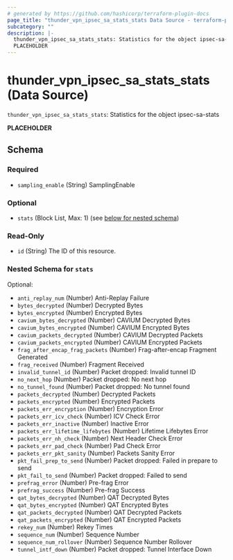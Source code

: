 ```yaml
---
# generated by https://github.com/hashicorp/terraform-plugin-docs
page_title: "thunder_vpn_ipsec_sa_stats_stats Data Source - terraform-provider-thunder"
subcategory: ""
description: |-
  thunder_vpn_ipsec_sa_stats_stats: Statistics for the object ipsec-sa-stats
  PLACEHOLDER
---
```


# thunder_vpn_ipsec_sa_stats_stats (Data Source)

`thunder_vpn_ipsec_sa_stats_stats`: Statistics for the object ipsec-sa-stats

__PLACEHOLDER__



<!-- schema generated by tfplugindocs -->
## Schema

### Required

- `sampling_enable` (String) SamplingEnable

### Optional

- `stats` (Block List, Max: 1) (see [below for nested schema](#nestedblock--stats))

### Read-Only

- `id` (String) The ID of this resource.

<a id="nestedblock--stats"></a>
### Nested Schema for `stats`

Optional:

- `anti_replay_num` (Number) Anti-Replay Failure
- `bytes_decrypted` (Number) Decrypted Bytes
- `bytes_encrypted` (Number) Encrypted Bytes
- `cavium_bytes_decrypted` (Number) CAVIUM Decrypted Bytes
- `cavium_bytes_encrypted` (Number) CAVIUM Encrypted Bytes
- `cavium_packets_decrypted` (Number) CAVIUM Decrypted Packets
- `cavium_packets_encrypted` (Number) CAVIUM Encrypted Packets
- `frag_after_encap_frag_packets` (Number) Frag-after-encap Fragment Generated
- `frag_received` (Number) Fragment Received
- `invalid_tunnel_id` (Number) Packet dropped: Invalid tunnel ID
- `no_next_hop` (Number) Packet dropped: No next hop
- `no_tunnel_found` (Number) Packet dropped: No tunnel found
- `packets_decrypted` (Number) Decrypted Packets
- `packets_encrypted` (Number) Encrypted Packets
- `packets_err_encryption` (Number) Encryption Error
- `packets_err_icv_check` (Number) ICV Check Error
- `packets_err_inactive` (Number) Inactive Error
- `packets_err_lifetime_lifebytes` (Number) Lifetime Lifebytes Error
- `packets_err_nh_check` (Number) Next Header Check Error
- `packets_err_pad_check` (Number) Pad Check Error
- `packets_err_pkt_sanity` (Number) Packets Sanity Error
- `pkt_fail_prep_to_send` (Number) Packet dropped: Failed in prepare to send
- `pkt_fail_to_send` (Number) Packet dropped: Failed to send
- `prefrag_error` (Number) Pre-frag Error
- `prefrag_success` (Number) Pre-frag Success
- `qat_bytes_decrypted` (Number) QAT Decrypted Bytes
- `qat_bytes_encrypted` (Number) QAT Encrypted Bytes
- `qat_packets_decrypted` (Number) QAT Decrypted Packets
- `qat_packets_encrypted` (Number) QAT Encrypted Packets
- `rekey_num` (Number) Rekey Times
- `sequence_num` (Number) Sequence Number
- `sequence_num_rollover` (Number) Sequence Number Rollover
- `tunnel_intf_down` (Number) Packet dropped: Tunnel Interface Down


